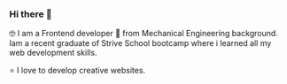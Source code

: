 ### Hi there 👋

🤓 I am a Frontend developer 🔮 from Mechanical Engineering background. Iam a recent graduate of Strive School bootcamp where i learned all my web development skills.

⭐️ I love to develop creative websites.







